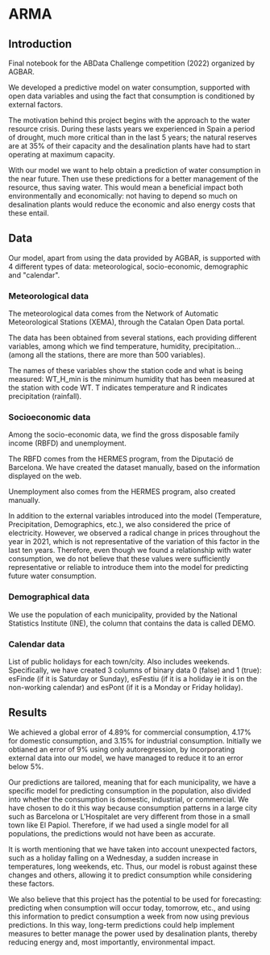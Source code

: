 # ARMA
## Introduction
Final notebook for the ABData Challenge competition (2022) organized by AGBAR.

We developed a predictive model on water consumption, supported with open data variables and using the fact that consumption is conditioned by external factors.

The motivation behind this project begins with the approach to the water resource crisis. During these lasts years we experienced in Spain a period of drought, much more critical than in the last 5 years; the natural reserves are at 35% of their capacity and the desalination plants have had to start operating at maximum capacity.

With our model we want to help obtain a prediction of water consumption in the near future. Then use these predictions for a better management of the resource, thus saving water. This would mean a beneficial impact both environmentally and economically: not having to depend so much on desalination plants would reduce the economic and also energy costs that these entail.

## Data
Our model, apart from using the data provided by AGBAR, is supported with 4 different types of data: meteorological, socio-economic, demographic and "calendar".
### Meteorological data
The meteorological data comes from the Network of Automatic Meteorological Stations (XEMA), through the Catalan Open Data portal.

The data has been obtained from several stations, each providing different variables, among which we find temperature, humidity, precipitation... (among all the stations, there are more than 500 variables).

The names of these variables show the station code and what is being measured: WT_H_min is the minimum humidity that has been measured at the station with code WT. T indicates temperature and R indicates precipitation (rainfall).

### Socioeconomic data
Among the socio-economic data, we find the gross disposable family income (RBFD) and unemployment.

The RBFD comes from the HERMES program, from the Diputació de Barcelona. We have created the dataset manually, based on the information displayed on the web.

Unemployment also comes from the HERMES program, also created manually.

In addition to the external variables introduced into the model (Temperature, Precipitation, Demographics, etc.), we also considered the price of electricity. However, we observed a radical change in prices throughout the year in 2021, which is not representative of the variation of this factor in the last ten years. Therefore, even though we found a relationship with water consumption, we do not believe that these values were sufficiently representative or reliable to introduce them into the model for predicting future water consumption.
### Demographical data
We use the population of each municipality, provided by the National Statistics Institute (INE), the column that contains the data is called DEMO.

### Calendar data
List of public holidays for each town/city. Also includes weekends. Specifically, we have created 3 columns of binary data 0 (false) and 1 (true): esFinde (if it is Saturday or Sunday), esFestiu (if it is a holiday ie it is on the non-working calendar) and esPont (if it is a Monday or Friday holiday).

## Results
We achieved a global error of 4.89% for commercial consumption, 4.17% for domestic consumption, and 3.15% for industrial consumption. Initially we obtianed an error of 9% using only autoregression, by incorporating external data into our model, we have managed to reduce it to an error below 5%.

Our predictions are tailored, meaning that for each municipality, we have a specific model for predicting consumption in the population, also divided into whether the consumption is domestic, industrial, or commercial. We have chosen to do it this way because consumption patterns in a large city such as Barcelona or L'Hospitalet are very different from those in a small town like El Papiol. Therefore, if we had used a single model for all populations, the predictions would not have been as accurate.

It is worth mentioning that we have taken into account unexpected factors, such as a holiday falling on a Wednesday, a sudden increase in temperatures, long weekends, etc. Thus, our model is robust against these changes and others, allowing it to predict consumption while considering these factors.

We also believe that this project has the potential to be used for forecasting: predicting when consumption will occur today, tomorrow, etc., and using this information to predict consumption a week from now using previous predictions. In this way, long-term predictions could help implement measures to better manage the power used by desalination plants, thereby reducing energy and, most importantly, environmental impact.






